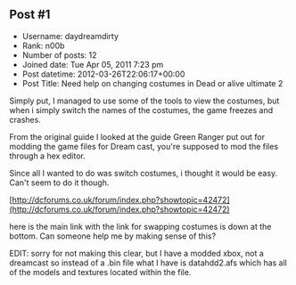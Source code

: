## Post #1
- Username: daydreamdirty
- Rank: n00b
- Number of posts: 12
- Joined date: Tue Apr 05, 2011 7:23 pm
- Post datetime: 2012-03-26T22:06:17+00:00
- Post Title: Need help on changing costumes in Dead or alive ultimate 2

Simply put, I managed to use some of the tools to view the costumes, but when i simply switch the names of the costumes, the game freezes and crashes.

From the original guide I looked at the guide Green Ranger put out for modding the game files for Dream cast, you're supposed to mod the files through a hex editor.

Since all I wanted to do was switch costumes, i thought it would be easy.  Can't seem to do it though.

[http://dcforums.co.uk/forum/index.php?showtopic=42472](http://dcforums.co.uk/forum/index.php?showtopic=42472)

here is the main link with the link for swapping costumes is down at the bottom.  Can someone help me by making sense of this?


EDIT:
sorry for not making this clear, but I have a modded xbox, not a dreamcast so instead of a .bin file what I have is datahdd2.afs which has all of the models and textures located within the file.

